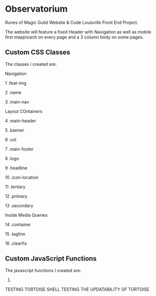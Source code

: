 # Observatorium

Runes of Magic Guild Website & Code Louisville Front End Project.

The website will feature a fixed Header with Navigation as well as mobile first mapproach on every page and a 3 column body on some pages.


## Custom CSS Classes

The classes i created are:

Navigation

1 .feat-img

2 .name

3 .main-nav

Layout COntainers

4 .main-header

5 .banner

6 .col

7 .main-footer

8 .logo

9 .headline

10 .icon-location

11 .tertiary

12 .primary

13 .secondary

Inside Media Queries

14 .container

15 .tagline

16 .clearfix



## Custom JavaScript Functions

The javascript functions I created are:

1.

TESTING TORTOISE SHELL
TESTING THE UPDATABILITY OF TORTOISE

